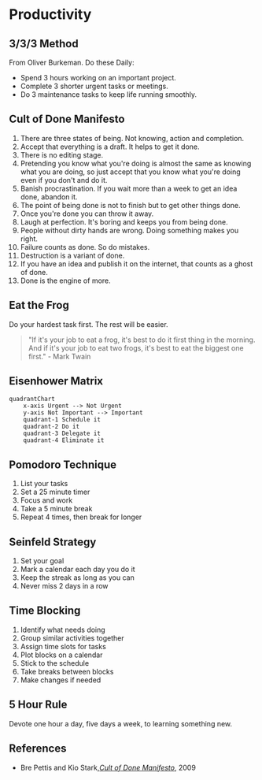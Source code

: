 # Productivity

## 3/3/3 Method

From Oliver Burkeman. Do these Daily:

- Spend 3 hours working on an important project.
- Complete 3 shorter urgent tasks or meetings.
- Do 3 maintenance tasks to keep life running smoothly.

## Cult of Done Manifesto

1. There are three states of being. Not knowing, action and completion.
2. Accept that everything is a draft. It helps to get it done.
3. There is no editing stage.
4. Pretending you know what you're doing is almost the same as knowing what you are doing, so just accept that you know what you're doing even if you don't and do it.
5. Banish procrastination. If you wait more than a week to get an idea done, abandon it.
6. The point of being done is not to finish but to get other things done.
7. Once you're done you can throw it away.
8. Laugh at perfection. It's boring and keeps you from being done.
9. People without dirty hands are wrong. Doing something makes you right.
10. Failure counts as done. So do mistakes.
11. Destruction is a variant of done.
12. If you have an idea and publish it on the internet, that counts as a ghost of done.
13. Done is the engine of more.

## Eat the Frog

Do your hardest task first. The rest will be easier.

> "If it's your job to eat a frog, it's best to do it first thing in the morning. And if it's your job to eat two frogs, it's best to eat the biggest one first." - Mark Twain

## Eisenhower Matrix

```mermaid
quadrantChart
    x-axis Urgent --> Not Urgent
    y-axis Not Important --> Important
    quadrant-1 Schedule it
    quadrant-2 Do it
    quadrant-3 Delegate it
    quadrant-4 Eliminate it
```

## Pomodoro Technique

1. List your tasks
2. Set a 25 minute timer
3. Focus and work
4. Take a 5 minute break
5. Repeat 4 times, then break for longer

## Seinfeld Strategy

1. Set your goal
2. Mark a calendar each day you do it
3. Keep the streak as long as you can
4. Never miss 2 days in a row

## Time Blocking

1. Identify what needs doing
2. Group similar activities together
3. Assign time slots for tasks
4. Plot blocks on a calendar
5. Stick to the schedule
6. Take breaks between blocks
7. Make changes if needed

## 5 Hour Rule

Devote one hour a day, five days a week, to learning something new.

## References

- Bre Pettis and Kio Stark,[_Cult of Done Manifesto_](http://brepettis.com/work-avenue#/cultofdone/), 2009
